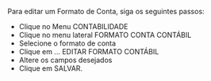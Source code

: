 ﻿Para editar um Formato de Conta, siga os seguintes passos:

* Clique no Menu CONTABILIDADE
* Clique no menu lateral FORMATO CONTA CONTÁBIL
* Selecione o formato de conta
* Clique em ... EDITAR FORMATO CONTÁBIL
* Altere os campos desejados
* Clique em SALVAR.
